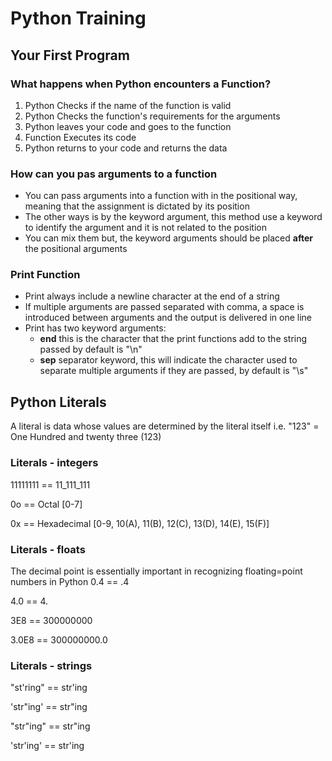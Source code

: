 # Python Training
## Your First Program
### What happens when Python encounters a Function?
  1. Python Checks if the name of the function is valid
  2. Python Checks the function's requirements for the arguments
  3. Python leaves your code and goes to the function
  4. Function Executes its code
  5. Python returns to your code and returns the data

### How can you pas arguments to a function
  - You can pass arguments into a function with in the positional way, meaning that the assignment is dictated by its position
  - The other ways is by the keyword argument, this method use a keyword to identify the argument and it is not related to the position
  - You can mix them but, the keyword arguments should be placed **after** the positional arguments

### Print Function
  - Print always include a newline character at the end of a string
  - If multiple arguments are passed separated with comma, a space is introduced between arguments and the output is delivered in one line
  - Print has two keyword arguments:
    - **end** this is the character that the print functions add to the string passed by default is "\n"
    - **sep** separator keyword, this will indicate the character used to separate multiple arguments if they are passed, by default is "\s"

## Python Literals
A literal is data whose values are determined by the literal itself i.e. "123" = One Hundred and twenty three (123)

### Literals - integers
11111111 == 11_111_111

0o == Octal [0-7]

0x == Hexadecimal [0-9, 10(A), 11(B), 12(C), 13(D), 14(E), 15(F)]

### Literals - floats
The decimal point is essentially important in recognizing floating=point numbers in Python
0.4 == .4

4.0 == 4.

3E8 == 300000000

3.0E8 == 300000000.0

### Literals - strings
"st'ring" == str'ing

'str"ing' == str"ing

"str\"ing" == str"ing

'str\'ing' == str'ing
